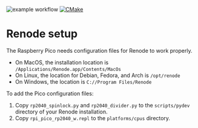![example workflow](https://github.com/uofu-emb/2024_Lab3_Sameeran_Todd/actions/workflows/main.yml/badge.svg)
[![CMake](https://github.com/uofu-emb/2024_Lab3_Sameeran_Todd/actions/workflows/main.yml/badge.svg)](https://github.com/uofu-emb/2024_Lab3_Sameeran_Todd/actions/workflows/main.yml)

# Renode setup
The Raspberry Pico needs configuration files for Renode to work properly.

* On MacOS, the installation location is `/Applications/Renode.app/Contents/MacOs`
* On Linux, the location for Debian, Fedora, and Arch is `/opt/renode`
* On Windows, the location is `C://Program Files/Renode`

To add the Pico configuration files:
1. Copy `rp2040_spinlock.py` and `rp2040_divider.py` to the `scripts/pydev` directory of your Renode installation.
1. Copy `rpi_pico_rp2040_w.repl` to the `platforms/cpus` directory.
